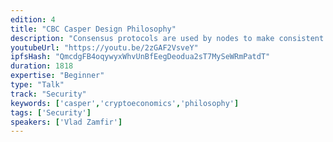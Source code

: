 ```yaml
---
edition: 4
title: "CBC Casper Design Philosophy"
description: "Consensus protocols are used by nodes to make consistent decisions in a distributed network. However, consensus protocols for public blockchains should satisfy other requirements, by virtue of the protocol being open. For example, they need to be incentivized, in that people will be incentivized to run consensus forming nodes in the first place, and in that following the protocol should be an equilibrium for consensus forming nodes.The CBC Casper family of consensus protocols has been designed to fit design criteria necessary for secure public blockchains. In this talk, we will explore the design goals and methodology used in CBC Casper research: economically motivated properties of the consensus protocol, the correct-by-construction approach to protocol specification, and the resulting rapid iteration."
youtubeUrl: "https://youtu.be/2zGAF2VsveY"
ipfsHash: "QmcdgFB4oqywyxWhvUnBfEegDeodua2sT7MySeWRmPatdT"
duration: 1818
expertise: "Beginner"
type: "Talk"
track: "Security"
keywords: ['casper','cryptoeconomics','philosophy']
tags: ['Security']
speakers: ['Vlad Zamfir']
---
```

